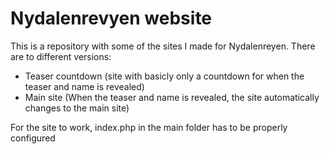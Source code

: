 # Nydalenrevyen website

This is a repository with some of the sites I made for Nydalenreyen.
There are to different versions:
* Teaser countdown (site with basicly only a countdown for when the teaser and name is revealed)
* Main site (When the teaser and name is revealed, the site automatically changes to the main site)

For the site to work, index.php in the main folder has to be properly configured
